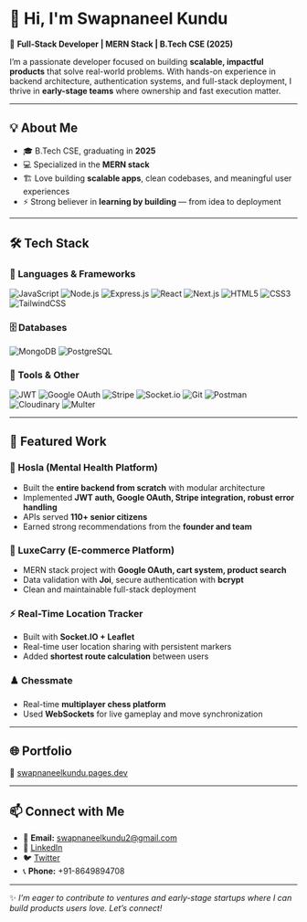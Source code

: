 # 👋 Hi, I'm Swapnaneel Kundu

🚀 **Full-Stack Developer | MERN Stack | B.Tech CSE (2025)**

I’m a passionate developer focused on building **scalable, impactful products** that solve real-world problems. With hands-on experience in backend architecture, authentication systems, and full-stack deployment, I thrive in **early-stage teams** where ownership and fast execution matter.

---

## 💡 About Me

* 🎓 B.Tech CSE, graduating in **2025**
* 💻 Specialized in the **MERN stack**
* 🏗️ Love building **scalable apps**, clean codebases, and meaningful user experiences
* ⚡ Strong believer in **learning by building** — from idea to deployment

---

## 🛠️ Tech Stack

### 🚀 Languages & Frameworks

![JavaScript](https://img.shields.io/badge/JavaScript-323330?style=for-the-badge\&logo=javascript\&logoColor=F7DF1E)
![Node.js](https://img.shields.io/badge/Node.js-43853D?style=for-the-badge\&logo=node.js\&logoColor=white)
![Express.js](https://img.shields.io/badge/Express.js-404D59?style=for-the-badge)
![React](https://img.shields.io/badge/React-20232A?style=for-the-badge\&logo=react\&logoColor=61DAFB)
![Next.js](https://img.shields.io/badge/Next.js-000000?style=for-the-badge\&logo=nextdotjs\&logoColor=white)
![HTML5](https://img.shields.io/badge/HTML5-E34F26?style=for-the-badge\&logo=html5\&logoColor=white)
![CSS3](https://img.shields.io/badge/CSS3-1572B6?style=for-the-badge\&logo=css3\&logoColor=white)
![TailwindCSS](https://img.shields.io/badge/Tailwind_CSS-38B2AC?style=for-the-badge\&logo=tailwind-css\&logoColor=white)

### 🗄️ Databases

![MongoDB](https://img.shields.io/badge/MongoDB-4EA94B?style=for-the-badge\&logo=mongodb\&logoColor=white)
![PostgreSQL](https://img.shields.io/badge/PostgreSQL-316192?style=for-the-badge\&logo=postgresql\&logoColor=white)

### 🔑 Tools & Other

![JWT](https://img.shields.io/badge/JWT-black?style=for-the-badge\&logo=JSON%20web%20tokens)
![Google OAuth](https://img.shields.io/badge/Google_OAuth-4285F4?style=for-the-badge\&logo=google\&logoColor=white)
![Stripe](https://img.shields.io/badge/Stripe-626CD9?style=for-the-badge\&logo=stripe\&logoColor=white)
![Socket.io](https://img.shields.io/badge/Socket.io-010101?style=for-the-badge\&logo=socket.io\&logoColor=white)
![Git](https://img.shields.io/badge/Git-F05032?style=for-the-badge\&logo=git\&logoColor=white)
![Postman](https://img.shields.io/badge/Postman-FF6C37?style=for-the-badge\&logo=postman\&logoColor=white)
![Cloudinary](https://img.shields.io/badge/Cloudinary-4285F4?style=for-the-badge\&logo=cloudinary\&logoColor=white)
![Multer](https://img.shields.io/badge/Multer-000000?style=for-the-badge\&logo=npm\&logoColor=white)

---

## 📌 Featured Work

### 🧠 Hosla (Mental Health Platform)

* Built the **entire backend from scratch** with modular architecture
* Implemented **JWT auth, Google OAuth, Stripe integration, robust error handling**
* APIs served **110+ senior citizens**
* Earned strong recommendations from the **founder and team**

### 🛒 LuxeCarry (E-commerce Platform)

* MERN stack project with **Google OAuth, cart system, product search**
* Data validation with **Joi**, secure authentication with **bcrypt**
* Clean and maintainable full-stack deployment

### ⚡ Real-Time Location Tracker

* Built with **Socket.IO + Leaflet**
* Real-time user location sharing with persistent markers
* Added **shortest route calculation** between users

### ♟️ Chessmate

* Real-time **multiplayer chess platform**
* Used **WebSockets** for live gameplay and move synchronization

---

## 🌐 Portfolio

🔗 [swapnaneelkundu.pages.dev](https://swapnaneelkundu.pages.dev)

---

## 📫 Connect with Me

* 📧 **Email:** [swapnaneelkundu2@gmail.com](mailto:swapnaneelkundu2@gmail.com)
* 🔗 [LinkedIn](https://www.linkedin.com/in/swapnaneel-kundu-8935751bb/)
* 🐦 [Twitter](https://x.com/KunduSwapnaneel)
* 📞 **Phone:** +91-8649894708

---

✨ *I’m eager to contribute to ventures and early-stage startups where I can build products users love. Let’s connect!*
